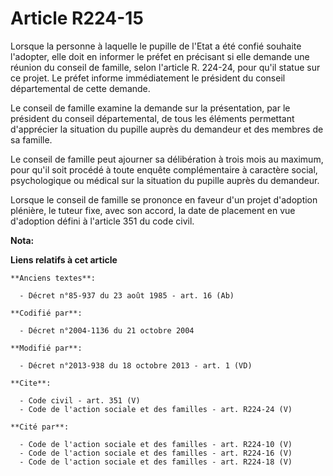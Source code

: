 # Article R224-15

Lorsque la personne à laquelle le pupille de l'Etat a été confié souhaite l'adopter, elle doit en informer le préfet en
précisant si elle demande une réunion du conseil de famille, selon l'article R. 224-24, pour qu'il statue sur ce projet. Le
préfet informe immédiatement le président du conseil départemental de cette demande. 

Le conseil de famille examine la demande sur la présentation, par le président du conseil départemental, de tous les éléments
permettant d'apprécier la situation du pupille auprès du demandeur et des membres de sa famille. 

Le conseil de famille peut ajourner sa délibération à trois mois au maximum, pour qu'il soit procédé à toute enquête
complémentaire à caractère social, psychologique ou médical sur la situation du pupille auprès du demandeur. 

Lorsque le conseil de famille se prononce en faveur d'un projet d'adoption plénière, le tuteur fixe, avec son accord, la date
de placement en vue d'adoption défini à l'article 351 du code civil.

**Nota:**



**Liens relatifs à cet article**

	**Anciens textes**:

	  - Décret n°85-937 du 23 août 1985 - art. 16 (Ab)

	**Codifié par**:

	  - Décret n°2004-1136 du 21 octobre 2004

	**Modifié par**:

	  - Décret n°2013-938 du 18 octobre 2013 - art. 1 (VD)

	**Cite**:

	  - Code civil - art. 351 (V)
	  - Code de l'action sociale et des familles - art. R224-24 (V)

	**Cité par**:

	  - Code de l'action sociale et des familles - art. R224-10 (V)
	  - Code de l'action sociale et des familles - art. R224-16 (V)
	  - Code de l'action sociale et des familles - art. R224-18 (V)
